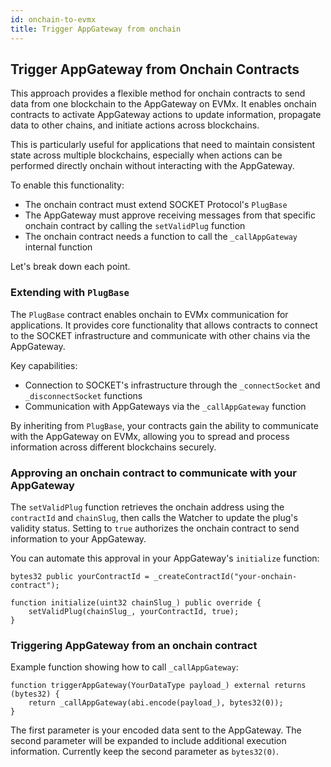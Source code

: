 ```yaml
---
id: onchain-to-evmx
title: Trigger AppGateway from onchain
---
```


## Trigger AppGateway from Onchain Contracts

This approach provides a flexible method for onchain contracts to send data from one blockchain to the AppGateway on EVMx. It enables onchain contracts to activate AppGateway actions to update information, propagate data to other chains, and initiate actions across blockchains.

This is particularly useful for applications that need to maintain consistent state across multiple blockchains, especially when actions can be performed directly onchain without interacting with the AppGateway.

To enable this functionality:
- The onchain contract must extend SOCKET Protocol's `PlugBase`
- The AppGateway must approve receiving messages from that specific onchain contract by calling the `setValidPlug` function
- The onchain contract needs a function to call the `_callAppGateway` internal function

Let's break down each point.

### Extending with `PlugBase`

The `PlugBase` contract enables onchain to EVMx communication for applications. It provides core functionality that allows contracts to connect to the SOCKET infrastructure and communicate with other chains via the AppGateway.

Key capabilities:
- Connection to SOCKET's infrastructure through the `_connectSocket` and `_disconnectSocket` functions
- Communication with AppGateways via the `_callAppGateway` function

By inheriting from `PlugBase`, your contracts gain the ability to communicate with the AppGateway on EVMx, allowing you to spread and process information across different blockchains securely.

### Approving an onchain contract to communicate with your AppGateway

The `setValidPlug` function retrieves the onchain address using the `contractId` and `chainSlug`, then calls the Watcher to update the plug's validity status. Setting to `true` authorizes the onchain contract to send information to your AppGateway.

You can automate this approval in your AppGateway's `initialize` function:

```solidity
bytes32 public yourContractId = _createContractId("your-onchain-contract");

function initialize(uint32 chainSlug_) public override {
    setValidPlug(chainSlug_, yourContractId, true);
}
```

### Triggering AppGateway from an onchain contract

Example function showing how to call `_callAppGateway`:

```solidity
function triggerAppGateway(YourDataType payload_) external returns (bytes32) {
    return _callAppGateway(abi.encode(payload_), bytes32(0));
}
```

The first parameter is your encoded data sent to the AppGateway. The second parameter will be expanded to include additional execution information. Currently keep the second parameter as `bytes32(0)`.
